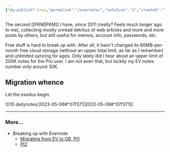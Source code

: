 ```yaml
---
{"dg-publish":true,"permalink":"/evernote/","noteIcon":"2","created":"","updated":""}
---
```


The second [[PKM\|PKM]] I have, since 2011 (really? Feels much longer ago to me), collecting mostly unread detritus of web articles and more and more posts by others, but still useful for memos, account info, passwords, etc.

Free stuff is hard to break up with. After all, it hasn't changed its 60MB-per-month free cloud storage (without an upper total limit, as far as I remember) and unlimited syncing for ages. Only lately did I hear about an upper limit of 200K notes for the Pro user. I am not even that, but luckily my EV notes number *only* around 30K.

## Migration whence

Let the exodus begin.

![[10 dailynotes/2023-05-06#^07f371\|2023-05-06#^07f371]]

---
### More...
- Breaking up with Evernote
	- [Migrating from EV to OB, Pt1](https://www.dmuth.org/migrating-from-evernote-to-obisidian/)
	- [Pt2](https://www.dmuth.org/getting-the-most-out-of-obsidian/)